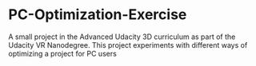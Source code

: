 # PC-Optimization-Exercise
A small project in the Advanced Udacity 3D curriculum as part of the Udacity VR Nanodegree. This project experiments with different ways of optimizing a project for PC users
